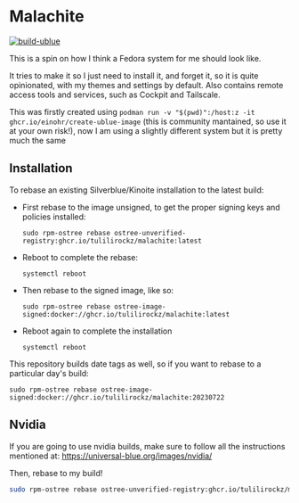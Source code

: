 # Malachite

[![build-ublue](https://github.com/tulilirockz/malachite/actions/workflows/build.yml/badge.svg)](https://github.com/tulilirockz/malachite/actions/workflows/build.yml)

This is a spin on how I think a Fedora system for me should look like.

It tries to make it so I just need to install it, and forget it, so it is quite opinionated, with my themes and settings by default. Also contains remote access tools and services, such as Cockpit and Tailscale.

This was firstly created using `podman run -v "$(pwd)":/host:z -it ghcr.io/einohr/create-ublue-image` (this is community mantained, so use it at your own risk!), now I am using a slightly different system but it is pretty much the same

## Installation

To rebase an existing Silverblue/Kinoite installation to the latest build:

- First rebase to the image unsigned, to get the proper signing keys and policies installed:
  ```
  sudo rpm-ostree rebase ostree-unverified-registry:ghcr.io/tulilirockz/malachite:latest
  ```
- Reboot to complete the rebase:
  ```
  systemctl reboot
  ```
- Then rebase to the signed image, like so:
  ```
  sudo rpm-ostree rebase ostree-image-signed:docker://ghcr.io/tulilirockz/malachite:latest
  ```
- Reboot again to complete the installation
  ```
  systemctl reboot
  ```

This repository builds date tags as well, so if you want to rebase to a particular day's build:

```
sudo rpm-ostree rebase ostree-image-signed:docker://ghcr.io/tulilirockz/malachite:20230722
```

## Nvidia

If you are going to use nvidia builds, make sure to follow all the instructions mentioned at: https://universal-blue.org/images/nvidia/

Then, rebase to my build!

```sh
sudo rpm-ostree rebase ostree-unverified-registry:ghcr.io/tulilirockz/malachite-nvidia:latest
```
